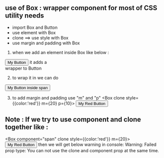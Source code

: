 ## use of Box : wrapper component for most of CSS utility needs
 - import Box and Button
 - use element with Box
 - clone ==> use style with Box
 - use margin and padding  with Box

1. when we add an element inside Box like below : 
<Box>
    <Button>My Button</Button>
</Box>
it adds a <div> wrapper to Button

2. to wrap it in <span> we can do 
 <Box component="span">
    <Button>My Button inside span</Button>
 </Box>

3. to add margin and padding use "m" and "p"
 <Box clone style={{color:'red'}} m={20} p={10}>
            <Button>My Red Button</Button>
</Box>

## Note : If we try to use component and clone together like :
<Box component="span" clone style={{color:'red'}} m={20}>
    <Button>My Red Button</Button>
</Box>
then we will get below warning in console:
Warning: Failed prop type: You can not use the clone and component prop at the same time.

